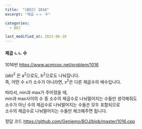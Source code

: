 ```yaml
---
title:  "[BOJ] 1016"
excerpt: "제곱 ㄴㄴ 수"

categories:
  - BOJ

last_modified_at: 2021-06-10
---
```


#### 제곱 ㄴㄴ 수

1016번 <https://www.acmicpc.net/problem/1016>

(ab)<sup>2</sup> 은 a<sup>2</sup>으로도, b<sup>2</sup>으로도 나눠집니다.<br>
즉, 어떤 수 x가 소수가 아니라면, x<sup>2</sup>은 다른 제곱수의 배수입니다.

따라서, min과 max가 주어졌을 때,<br>
min과 max사이의 수 중 소수의 제곱수로 나눠떨어지는 수들만 생각해줘도<br>
소수가 아닌 수의 제곱수로 나눠떨어지는 수들은 모두 포함되므로<br>
소수의 제곱수로 나눠떨어지는 수들만 체크해주면 됩니다.

정답 코드 <https://github.com/Geniemo/BOJ/blob/master/1016.cpp>